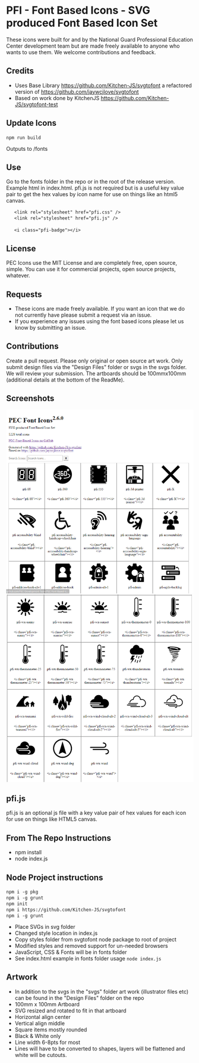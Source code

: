 # PFI - Font Based Icons - SVG produced Font Based Icon Set
These icons were built for and by the National Guard Professional Education Center development team but are made freely available to anyone who wants to use them. We welcome contributions and feedback.

## Credits
- Uses Base Library https://github.com/Kitchen-JS/svgtofont a refactored version of https://github.com/jaywcjlove/svgtofont
- Based on work done by KitchenJS https://github.com/Kitchen-JS/svgtofont-test

## Update Icons
```
npm run build
```
Outputs to /fonts

## Use
Go to the fonts folder in the repo or in the root of the release version. Example html in index.html. pfi.js is not required but is a useful key value pair to get the hex values by icon name for use on things like an html5 canvas.
```
   <link rel="stylesheet" href="pfi.css" />
   <link rel="stylesheet" href="pfi.js" />
   
   <i class="pfi-badge"></i>
```


## License
PEC Icons use the MIT License and are completely free, open source, simple. You can use it for commercial projects, open source projects, whatever.

## Requests
   - These icons are made freely available. If you want an icon that we do not currently have please submit a request via an issue.
   - If you experience any issues using the font based icons please let us know by submitting an issue.

## Contributions
Create a pull request. Please only original or open source art work. Only submit design files via the "Design Files" folder or svgs in the svgs folder. We will review your submission. The artboards should be 100mmx100mm (additional details at the bottom of the ReadMe).

## Screenshots
![Sample 1](./screen-shots/sample1.png)
![Sample 2](./screen-shots/sample2.png)

## pfi.js
pfi.js is an optional js file with a key value pair of hex values for each icon for use on things like HTML5 canvas.

## From The Repo Instructions
   - npm install
   - node index.js

## Node Project instructions
```
npm i -g pkg
npm i -g grunt
npm init
npm i https://github.com/Kitchen-JS/svgtofont
npm i -g grunt
```
   - Place SVGs in svg folder
   - Changed style location in index.js
   - Copy styles folder from svgtofont node package to root of project
   - Modified styles and removed support for un-needed browsers
   - JavaScript, CSS & Fonts will be in fonts folder
   - See index.html example in fonts folder usage
``` node index.js ```

## Artwork
   - In addition to the svgs in the "svgs" folder art work (illustrator files etc) can be found in the "Design Files" folder on the repo
   - 100mm x 100mm Artboard
   - SVG resized and rotated to fit in that artboard
   - Horizontal align center
   - Vertical align middle
   - Square items mostly rounded
   - Black & White only
   - Line width 6-8pts for most
   - Lines will have to be converted to shapes, layers will be flattened and white will be cutouts.